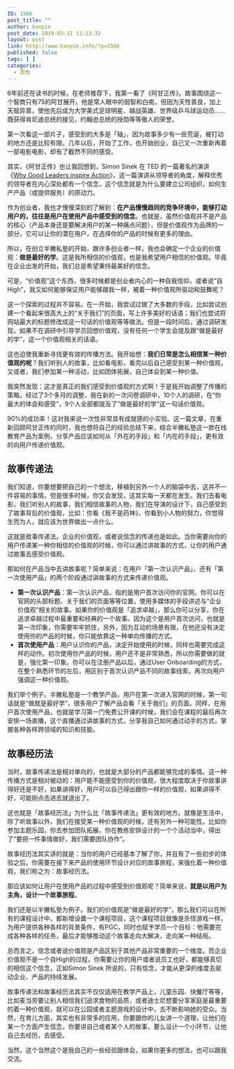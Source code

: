 ```yaml
---
ID: 1566
post_title: ""
author: banpie
post_date: 2019-03-31 11:13:32
layout: post
link: http://www.banpie.info/?p=1566
published: false
tags: [ ]
categories:
  - 其他
---
```

6年前还在读书的时候，在老师推荐下，我第一看了《阿甘正传》。故事围绕这一个智商只有75的阿甘展开。他是常人眼中的弱智和白痴，但因为天性善良，加上天赋异禀，使他先后成为大学美式足球明星、越战英雄、世界级乒乓球运动员……既获得肯尼迪总统的接见，约翰逊总统的授勋等等傲人的荣誉。

第一次看这一部片子，感受到的大多是「轴」，因为故事多少有一些荒诞，被打动的地方还是比较有限。几年以后，开始了工作，也开始创业，自己又一次重新再着一部电影电影，却有了截然不同的感受。

其实，《阿甘正传》也让我回想到，Simon Sinek 在 TED 的一篇著名的演讲《[Why Good Leaders inspire Action][1]》，这一篇演讲从领导者的角度，解释优秀的领导者在内心深处都有一个信念，这个信念就是为什么要建立公司组织，如何生产产品（或提供服务）的原动力。

作为创业者，我也才慢慢深刻的了解到：**在产品慢慢趋同的竞争环境中，能够打动用户的，往往是用户在使用产品中感受到的信念**。也就是，虽然价值观并不是产品的核心（产品本身还是要解决用户的某一种痛点问题），但是价值观作为品牌的一部分，它可以让你的潜在用户，在选择你的产品的时候有更多的理由。

所以，在创立半撇私塾的开始，跟许多创业者一样，我也会确定一个企业的价值观：**做是最好的学**。这是我所相信的价值观，也是我希望用户相信的价值观。毕竟在企业出发的开始，我们总是希望秉持最美好的信念。

可是，“价值观”这个东西，很多时候都是创业者内心的一种自我信仰，或者说“自High”，我又如何能够保证用户能够跟我一样，被着一种价值观所驱动和鼓舞呢？

这一个探索的过程并不容易。在一开始，我尝试过做了大多数的手段，比如尝试创建一个看起来很高大上的“关于我们”的页面，写上许多美好的话语；我们也尝试将网站最大的标题修改成这一句话的价值观等等做法。但是一段时间后，通过调研发现，如果不在调研中引导学员回想价值观，没有任何一个学生会提及跟“做是最好的学”，这一个价值观相关的话语。

这也迫使我重新寻找更有效的传播方法。我开始想：**我们日常是怎么相信某一种价值观的呢**？我们听别人的故事，比如看电影，看完以后自己感受到某一种价值观，又或者，我们参加某一种活动，比如团体拓展，自己体会到某一种价值。

我突然发现：这才是真正的我们感受到价值观的方式啊！于是我开始调整了传播的策略。经过了3个多月的调整，我在新的一次问卷调研中，10个人的调研，在“你最大的体会和感受”，9个人全部都提及了”做是最好的学“这一句话价值观。

90%的成功率！这对我来说一次性非常具有成就感的小实验。这一篇文章，在重新回顾阿甘正传的同时，我也想将自己的经验总结下来，结合半撇私塾这一款在线教育产品为案例，分享产品应该如何从「外在的手段」和「内在的手段」，更有效的向用户传递价值观。

## 故事传递法

我们知道，你要想要把自己的一个想法，移植到另外一个人的脑袋中去，这并不一件容易的事情。但是很多时候，你又会发现，这其实每一天都在发生。我们去看电影，我们听别人的故事，我们相信故事的人物，我们在导演的设计下，自己感受到了故事背后的价值观，比如：你看《我不是药神》，你看到小人物的努力，你觉得生而为人，就应该为世界做出一点什么。

这就是故事传递法。企业的价值观，或者说信念的传递也是如此。当你需要向你的用户传递某一种你相信的价值观的时候，你可以通过讲故事的方式，让你的用户通过故事去感受价值观。

那如何在产品当中去讲故事呢？简单来说：在用户「第一次认识产品」，还有「第一次使用产品」的两个阶段通过讲故事的方式来传递价值观。

*   **第一次认识产品**：第一次认识产品，指的是用户首次访问你的官网。你可以在官网的头部标题、关于我们的页面等等位置，使用多媒体的手段讲述与“企业价值观”相关的故事。如果你的价值观是「追求卓越」，那么你可以分享，你在追求卓越过程中最重要和经典的一个故事。因为这个是用户首次访问，也就是第一次印象，你需要牢牢抓住，另外，因为互动的场景有限，在他还没有决定使用你的产品的时候，你只能依靠这一种单向传播的方式。
*   **首次使用产品**：用户认识你的产品，决定开始使用的时候，同样也需要完成这样的动作。初次使用你产品的时候，用户还不是非常熟悉，所以你需要做的就是，强化第一印象。你可以在注册产品以后，通过User Onboarding的方式，在整个熟悉环节的左后，用区别于首次认识产品不同的故事线索，再次向用户强调这一种价值观。

我们举个例子。半撇私塾是一个教学产品，用户在第一次进入官网的时候，第一句话就是“做就是最好学”，很多用户了解产品会看「关于我们」的页面。同样，在用户首次使用产品，也就是学习第一门免费公开课的时候，我们会在课程的最后再次安排一场直播，这个直播通过讲故事的方式，分享我自己如何通过动手的方式，掌握各种各样跨领域的知识和技能。

## 故事经历法

当时，故事传递法是相对单向的，也就是大部分的产品都能够完成的事情。这一种传播方式是相对被动的：用户能不能感受到你的价值观，很大程度取决于你故事讲得好还是不好，如果讲得好，用户可以自己得出跟你一样的价值观，如果讲得不好，可能刚点击进去就退出了。

这也就是「故事经历法」为什么比「故事传递法」更有效的地方。就像是生活中，除了听故事以外，我们在接受某一种价值观的时候，还有另外一种可能性。比如你参加主题乐园，你去参加团队拓展，你在教练安排设计的一个个活动当中，得出了“要把一件事情做好，我们需要团队协作“。

故事经历法其实讲的就是：当你的用户已经基本了解了你，并且有了一些初步的体验之后。你需要在接下来产品的使用环节设计对应的故事旅程，来强化着一种价值观，我们称之为：故事经历法。

那应该如何让用户在使用产品的过程中感受到价值观呢？简单来说，**就是以用户为主角，设计一个故事旅程**。

我们还是以半撇私塾为例子。我们的价值观是”做是最好的学“，那么我们可以在所有的课程设计中，都新增设置一个课程项目，这个课程项目就像是杀怪游戏一样，为用户提供各种各样的背景条件，有PGC，同时也赋予学员一个目标：他需要完成各种各样的任务，最后才能够推动这个故事走向大解决，走向某一种结局。

总而言之，信念或者说价值观是产品区别于其他产品非常重要的一个维度。而企业价值观不是一个自High的过程，你需要让你的用户或者说员工也好，都能够真切的相信这个信念，正如Simon Sinek 所说的，只有信念，才能从更深的维度去驱动企业、产品的持续发展。

故事传递法和故事经历法其实不仅仅适用在教学产品上，儿童乐园、快餐厅等等，比如麦当劳要让别人相信我们追求食物的品质，或者迪士尼想要分享家庭是最重要的着一种价值观，就可以在公园或者主题游戏的设计中，去不断影响她的受众。当然，在育儿方面，其实也有非常多的应用，你要跟你的儿女讲一个道理，让他们在某一个方面产生信念，你要讲自己或者某个人的故事，要么设计一个小环节，让他自己去经历，去感受。

当然，这个当然这个是我自己的一些经验跟体会，如果你更多的想法，也可以跟我交流。

 [1]: https://www.ted.com/talks/simon_sinek_how_great_leaders_inspire_action